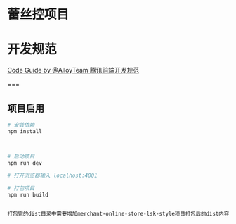 ﻿# 蕾丝控项目

# 开发规范
[Code Guide by @AlloyTeam 腾讯前端开发规范](http://alloyteam.github.io/CodeGuide/)

===
## 项目启用

``` bash
# 安装依赖
npm install



# 启动项目
npm run dev

# 打开浏览器输入 localhost:4001

# 打包项目
npm run build


打包完的dist目录中需要增加merchant-online-store-lsk-style项目打包后的dist内容
```

